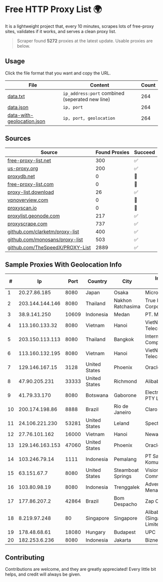 
# Free HTTP Proxy List 🌍

It is a lightweight project that, every 10 minutes, scrapes lots of free-proxy sites, validates if it works, and serves a clean proxy list.


> Scraper found **5272** proxies at the latest update. Usable proxies are below.

## Usage

Click the file format that you want and copy the URL.


|File|Content|Count|
|----|-------|-----|
|[data.txt](https://raw.githubusercontent.com/themiralay/Proxy-List-World/master/data.txt)|`ip_address:port` combined (seperated new line)|264|
|[data.json](https://raw.githubusercontent.com/themiralay/Proxy-List-World/master/data.json)|`ip, port`|264|
|[data-with-geolocation.json](https://raw.githubusercontent.com/themiralay/Proxy-List-World/master/data-with-geolocation.json)|`ip, port, geolocation`|264|

## Sources

|Source|Found Proxies|Succeed|
|------|-------------|-------|
|[free-proxy-list.net](https://free-proxy-list.net)|300|✅|
|[us-proxy.org](https://www.us-proxy.org)|200|✅|
|[proxydb.net](http://proxydb.net)|0|🚫|
|[free-proxy-list.com](https://free-proxy-list.com/?page=&port=&type%5B%5D=http&type%5B%5D=https&up_time=0&search=Search)|0|🚫|
|[proxy-list.download](https://www.proxy-list.download/HTTP)|26|✅|
|[vpnoverview.com](https://vpnoverview.com/privacy/anonymous-browsing/free-proxy-servers)|0|🚫|
|[proxyscan.io](https://www.proxyscan.io)|0|🚫|
|[proxylist.geonode.com](https://proxylist.geonode.com/api/proxy-list?limit=300&page=1&sort_by=lastChecked&sort_type=desc&protocols=http,https)|217|✅|
|[proxyscrape.com](https://api.proxyscrape.com/v2/?request=displayproxies&protocol=http&timeout=10000&country=all&ssl=all&anonymity=all)|737|✅|
|[github.com/clarketm/proxy-list](https://raw.githubusercontent.com/clarketm/proxy-list/master/proxy-list-raw.txt)|400|✅|
|[github.com/monosans/proxy-list](https://raw.githubusercontent.com/monosans/proxy-list/main/proxies/http.txt)|503|✅|
|[github.com/TheSpeedX/PROXY-List](https://raw.githubusercontent.com/TheSpeedX/PROXY-List/master/http.txt)|2889|✅|


## Sample Proxies With Geolocation Info

|#|Ip|Port|Country|City|Internet Service Provider|
|-|--|----|-------|----|-------------------------|
|1|20.27.86.185|8080|Japan|Osaka|Microsoft Corporation|
|2|203.144.144.146|8080|Thailand|Nakhon Ratchasima|True Internet Corporation CO. Ltd.|
|3|38.9.141.250|10609|Indonesia|Medan|PT. Media Antar Nusa|
|4|113.160.133.32|8080|Vietnam|Hanoi|VietNam Post and Telecom Corporation|
|5|203.150.113.113|8080|Thailand|Bangkok|Internet Thailand Company Ltd.|
|6|113.160.132.195|8080|Vietnam|Hanoi|VietNam Post and Telecom Corporation|
|7|129.146.167.15|3128|United States|Phoenix|Oracle Corporation|
|8|47.90.205.231|33333|United States|Richmond|Alibaba.com LLC|
|9|41.79.33.170|8080|Botswana|Gaborone|Electro Metic Enterprises PTY LTD|
|10|200.174.198.86|8888|Brazil|Rio de Janeiro|Claro S.A|
|11|24.106.221.230|53281|United States|Leland|Spectrum|
|12|27.76.101.162|16000|Vietnam|Hanoi|Newass2011xDSLHCMC|
|13|129.146.163.153|47060|United States|Phoenix|Oracle Corporation|
|14|103.246.79.14|1111|Indonesia|Pemalang|PT Saka Media Komunika|
|15|63.151.67.7|8080|United States|Steamboat Springs|Visionary Communications, Inc.|
|16|103.80.98.19|8080|Indonesia|Trenggalek|Advertise via PT Menaksopal|
|17|177.86.207.2|42864|Brazil|Bom Despacho|Zap Online Ltda|
|18|8.219.97.248|80|Singapore|Singapore|Alibaba Cloud (Singapore) Private Limited|
|19|178.48.68.61|18080|Hungary|Budapest|UPC|
|20|182.253.6.236|8080|Indonesia|Jakarta|Biznet Networks|



## Contributing

Contributions are welcome, and they are greatly appreciated! Every
little bit helps, and credit will always be given.

